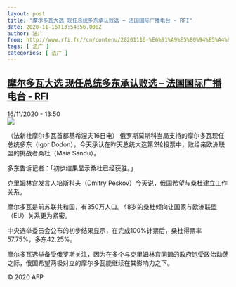 ```yaml
---
layout: post
title: "摩尔多瓦大选 现任总统多东承认败选 – 法国国际广播电台 - RFI"
date: 2020-11-16T13:54:56.000Z
author: 法广
from: http://www.rfi.fr//cn/contenu/20201116-%E6%91%A9%E5%B0%94%E5%A4%9A%E7%93%A6%E5%A4%A7%E9%80%89-%E7%8E%B0%E4%BB%BB%E6%80%BB%E7%BB%9F%E5%A4%9A%E4%B8%9C%E6%89%BF%E8%AE%A4%E8%B4%A5%E9%80%89
tags: [ 法广 ]
categories: [ 法广 ]
---
```

<!--1605534896000-->
[摩尔多瓦大选 现任总统多东承认败选 – 法国国际广播电台 - RFI](http://www.rfi.fr//cn/contenu/20201116-%E6%91%A9%E5%B0%94%E5%A4%9A%E7%93%A6%E5%A4%A7%E9%80%89-%E7%8E%B0%E4%BB%BB%E6%80%BB%E7%BB%9F%E5%A4%9A%E4%B8%9C%E6%89%BF%E8%AE%A4%E8%B4%A5%E9%80%89)
------

<div>
<div>16/11/2020 - 13:50</div><img src="https://s.rfi.fr/media/display/e31c4b30-280b-11eb-89fa-005056a964fe/w:310/p:16x9/int0012b.201116205002.jpg"><div class="t-content__body u-clearfix">            <p>（法新社摩尔多瓦首都基希涅夫16日电）    俄罗斯莫斯科当局支持的摩尔多瓦现任总统多东（Igor Dodon），今天承认在昨天总统大选第2轮投票中，败给亲欧洲联盟的挑战者桑杜（Maia Sandu）。</p><p>    多东告诉记者：「初步结果显示桑杜已经获胜。」</p><p>    克里姆林宫发言人培斯科夫（Dmitry Peskov）今天说，俄国希望与桑杜建立工作关系。</p><p>    摩尔多瓦是前苏联共和国，有350万人口。48岁的桑杜倾向让国家与欧洲联盟（EU）关系更为紧密。</p><p>    中央选举委员会公布的初步结果显示，在完成100%计票后，桑杜得票率57.75%，多东42.25%。</p><p>    摩尔多瓦选举备受俄罗斯关注，因为在多个与克里姆林宫同盟的政府饱受政治动荡之际，俄国希望两极对立的摩尔多瓦能继续在其影响力之下。</p>            <p class="t-copyright">© 2020 AFP</p>        </div>
</div>
